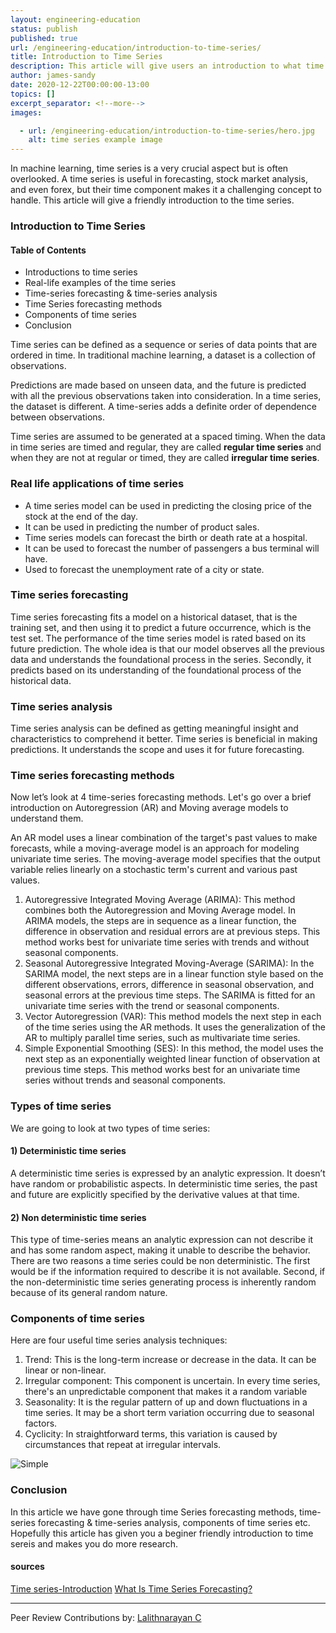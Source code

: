 ```yaml
---
layout: engineering-education
status: publish
published: true
url: /engineering-education/introduction-to-time-series/
title: Introduction to Time Series
description: This article will give users an introduction to what time series is in machine learning. It is a deep learning concept, time series can be defined as a sequence or series of data points that are ordered in time.
author: james-sandy
date: 2020-12-22T00:00:00-13:00
topics: []
excerpt_separator: <!--more-->
images:

  - url: /engineering-education/introduction-to-time-series/hero.jpg
    alt: time series example image
---
```

In machine learning, time series is a very crucial aspect but is often overlooked. A time series is useful in forecasting, stock market analysis, and even forex, but their time component makes it a challenging concept to handle. This article will give a friendly introduction to the time series.
<!--more-->
### Introduction to Time Series

#### Table of Contents
- Introductions to time series
- Real-life examples of the time series
- Time-series forecasting & time-series analysis
- Time Series forecasting methods
- Components of time series
- Conclusion

Time series can be defined as a sequence or series of data points that are ordered in time. In traditional machine learning, a dataset is a collection of observations. 

Predictions are made based on unseen data, and the future is predicted with all the previous observations taken into consideration. In a time series, the dataset is different. A time-series adds a definite order of dependence between observations.

Time series are assumed to be generated at a spaced timing. When the data in time series are timed and regular, they are called **regular time series** and when they are not at regular or timed, they are called **irregular time series**.

### Real life applications of time series
- A time series model can be used in predicting the closing price of the stock at the end of the day.
- It can be used in predicting the number of product sales.
- Time series models can forecast the birth or death rate at a hospital.
- It can be used to forecast the number of passengers a bus terminal will have.
- Used to forecast the unemployment rate of a city or state.

### Time series forecasting
Time series forecasting fits a model on a historical dataset, that is the training set, and then using it to predict a future occurrence, which is the test set. The performance of the time series model is rated based on its future prediction. The whole idea is that our model observes all the previous data and understands the foundational process in the series. Secondly, it predicts based on its understanding of the foundational process of the historical data.

### Time series analysis
Time series analysis can be defined as getting meaningful insight and characteristics to comprehend it better. Time series is beneficial in making predictions. It understands the scope and uses it for future forecasting.

### Time series forecasting methods 
Now let’s look at 4 time-series forecasting methods. Let's go over a brief introduction on Autoregression (AR) and Moving average models to understand them. 

An AR model uses a linear combination of the target's past values to make forecasts, while a moving-average model is an approach for modeling univariate time series. The moving-average model specifies that the output variable relies linearly on a stochastic term's current and various past values.

1. Autoregressive Integrated Moving Average (ARIMA): This method combines both the Autoregression and Moving Average model. In ARIMA models, the steps are in sequence as a linear function, the difference in observation and residual errors are at previous steps. This method works best for univariate time series with trends and without seasonal components.
2. Seasonal Autoregressive Integrated Moving-Average (SARIMA): In the SARIMA model, the next steps are in a linear function style based on the different observations, errors, difference in seasonal observation, and seasonal errors at the previous time steps. The SARIMA is fitted for an univariate time series with the trend or seasonal components.
3. Vector Autoregression (VAR): This method models the next step in each of the time series using the AR methods. It uses the generalization of the AR to multiply parallel time series, such as multivariate time series.
4. Simple Exponential Smoothing (SES): In this method, the model uses the next step as an exponentially weighted linear function of observation at previous time steps. This method works best for an univariate time series without trends and seasonal components.

### Types of time series
We are going to look at two types of time series:

#### 1) Deterministic time series
A deterministic time series is expressed by an analytic expression. It doesn’t have random or probabilistic aspects. In deterministic time series, the past and future are explicitly specified by the derivative values at that time.

#### 2) Non deterministic time series
This type of time-series means an analytic expression can not describe it and has some random aspect, making it unable to describe the behavior. There are two reasons a time series could be non deterministic. The first would be if the information required to describe it is not available. Second, if the non-deterministic time series generating process is inherently random because of its general random nature.

### Components of time series
Here are four useful time series analysis techniques:

1. Trend: This is the long-term increase or decrease in the data. It can be linear or non-linear.
2. Irregular component: This component is uncertain. In every time series, there's an unpredictable component that makes it a random variable
3. Seasonality: It is the regular pattern of up and down fluctuations in a time series. It may be a short term variation occurring due to seasonal factors.
4. Cyclicity: In straightforward terms, this variation is caused by circumstances that repeat at irregular intervals.

![Simple](/engineering-education/introduction-to-time-series/img.jpg)

### Conclusion
In this article we have gone through time Series forecasting methods, time-series forecasting & time-series analysis, components of time series etc. Hopefully this article has given you a beginer friendly introduction to time sereis and makes you do more research. 

#### sources
[Time series-Introduction](https://towardsdatascience.com/time-series-introduction-7484bc25739a)
[What Is Time Series Forecasting?](https://machinelearningmastery.com/time-series-forecasting/)

---
Peer Review Contributions by: [Lalithnarayan C](/engineering-education/authors/lalithnarayan-c/)
